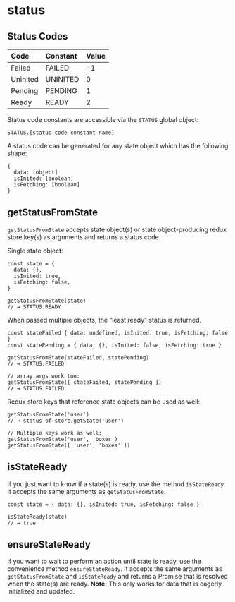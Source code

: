 # status

## Status Codes

| Code | Constant | Value |
| :--- | :--- | :--- |
| Failed | FAILED | -1 |
| Uninited | UNINITED | 0 |
| Pending | PENDING | 1 |
| Ready | READY | 2 |

Status code constants are accessible via the `STATUS` global object:

```text
STATUS.[status code constant name]
```

A status code can be generated for any state object which has the following shape:

```text
{
  data: [object]
  isInited: [boolean]
  isFetching: [boolean]
}
```

## getStatusFromState

`getStatusFromState` accepts state object\(s\) or state object-producing redux store key\(s\) as arguments and returns a status code.

Single state object:

```text
const state = {
  data: {},
  isInited: true,
  isFetching: false,
}

getStatusFromState(state)
// → STATUS.READY
```

When passed multiple objects, the “least ready” status is returned.

```text
const stateFailed { data: undefined, isInited: true, isFetching: false }
const statePending = { data: {}, isInited: false, isFetching: true }

getStatusFromState(stateFailed, statePending)
// → STATUS.FAILED

// array args work too:
getStatusFromState([ stateFailed, statePending ])
// → STATUS.FAILED
```

Redux store keys that reference state objects can be used as well:

```text
getStatusFromState('user')
// → status of store.getState('user')

// Multiple keys work as well:
getStatusFromState('user', 'boxes')
getStatusFromState([ 'user', 'boxes' ])
```

## isStateReady

If you just want to know if a state\(s\) is ready, use the method `isStateReady`. It accepts the same arguments as `getStatusFromState`.

```text
const state = { data: {}, isInited: true, isFetching: false }

isStateReady(state)
// → true
```

## ensureStateReady

If you want to wait to perform an action until state is ready, use the convenience method `ensureStateReady`. It accepts the same arguments as `getStatusFromState` and `isStateReady` and returns a Promise that is resolved when the state\(s\) are ready. **Note:** This only works for data that is eagerly initialized and updated.

